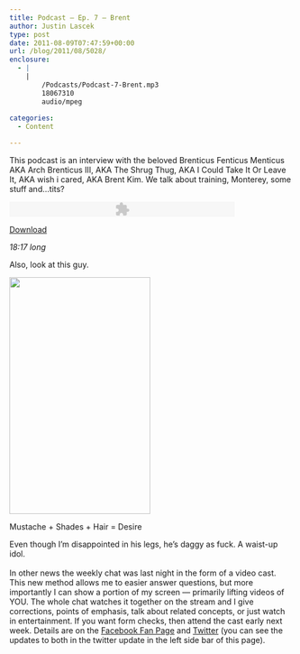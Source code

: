 ```yaml
---
title: Podcast – Ep. 7 – Brent
author: Justin Lascek
type: post
date: 2011-08-09T07:47:59+00:00
url: /blog/2011/08/5028/
enclosure:
  - |
    |
        /Podcasts/Podcast-7-Brent.mp3
        18067310
        audio/mpeg
        
categories:
  - Content

---
```

This podcast is an interview with the beloved Brenticus Fenticus Menticus AKA Arch Brenticus III, AKA The Shrug Thug, AKA I Could Take It Or Leave It, AKA wish i cared, AKA Brent Kim. We talk about training, Monterey, some stuff and&#8230;tits?
  

  


<embed type="application/x-shockwave-flash" flashvars="audioUrl=/Podcasts/Podcast-7-Brent.mp3" src="http://www.google.com/reader/ui/3523697345-audio-player.swf" width="400" height="27" quality="best">
</embed>


  
[Download][1]
  
_18:17 long_
  

  
Also, look at this guy.

<div id="attachment_5035" style="width: 260px" class="wp-caption aligncenter">
  <a href="/2011/08/awesomeguy.jpg"><img aria-describedby="caption-attachment-5035" data-attachment-id="5035" data-permalink="/blog/2011/08/5028/awesomeguy/" data-orig-file="/2011/08/awesomeguy.jpg" data-orig-size="250,420" data-comments-opened="1" data-image-meta="{&quot;aperture&quot;:&quot;0&quot;,&quot;credit&quot;:&quot;&quot;,&quot;camera&quot;:&quot;&quot;,&quot;caption&quot;:&quot;&quot;,&quot;created_timestamp&quot;:&quot;0&quot;,&quot;copyright&quot;:&quot;&quot;,&quot;focal_length&quot;:&quot;0&quot;,&quot;iso&quot;:&quot;0&quot;,&quot;shutter_speed&quot;:&quot;0&quot;,&quot;title&quot;:&quot;&quot;}" data-image-title="awesomeguy" data-image-description="" data-medium-file="/2011/08/awesomeguy.jpg" data-large-file="/2011/08/awesomeguy.jpg" class="size-full wp-image-5035" title="awesomeguy" src="/2011/08/awesomeguy.jpg" alt="" width="250" height="420" /></a>
  
  <p id="caption-attachment-5035" class="wp-caption-text">
    Mustache + Shades + Hair = Desire
  </p>
</div>

<p style="text-align: center;">
  <p>
    Even though I&#8217;m disappointed in his legs, he&#8217;s daggy as fuck. A waist-up idol.<br /> <br /> In other news the weekly chat was last night in the form of a video cast. This new method allows me to easier answer questions, but more importantly I can show a portion of my screen &#8212; primarily lifting videos of YOU. The whole chat watches it together on the stream and I give corrections, points of emphasis, talk about related concepts, or just watch in entertainment. If you want form checks, then attend the cast early next week. Details are on the <a href="http://www.facebook.com/70sBig">Facebook Fan Page</a> and <a href="http://twitter.com/#!/70sBig">Twitter</a> (you can see the updates to both in the twitter update in the left side bar of this page).<br />
  </p>

 [1]: /Podcasts/Podcast-7-Brent.mp3

